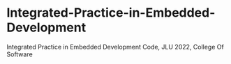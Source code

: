# Integrated-Practice-in-Embedded-Development
Integrated Practice in Embedded Development Code, JLU 2022, College Of Software
